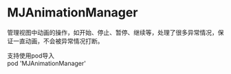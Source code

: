 # MJAnimationManager

管理视图中动画的操作，如开始、停止、暂停、继续等，处理了很多异常情况，保证一直动画，不会被异常情况打断。

支持使用pod导入  
pod 'MJAnimationManager'